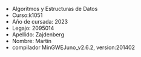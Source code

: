 
- Algoritmos y Estructuras de Datos
- Curso:k1051
- Año de cursada: 2023
- Legajo: 2095014
- Apellido: Zajdenberg
- Nombre: Martín
- compilador MinGWEJuno_v2.6.2, version:201402 
